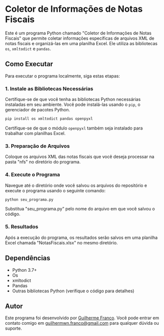 # Coletor de Informações de Notas Fiscais

Este é um programa Python chamado "Coletor de Informações de Notas Fiscais" que permite coletar informações específicas de arquivos XML de notas fiscais e organizá-las em uma planilha Excel. Ele utiliza as bibliotecas `os`, `xmltodict` e `pandas`.

## Como Executar

Para executar o programa localmente, siga estas etapas:

### 1. Instale as Bibliotecas Necessárias

Certifique-se de que você tenha as bibliotecas Python necessárias instaladas em seu ambiente. Você pode instalá-las usando o `pip`, o gerenciador de pacotes Python.

```bash
pip install os xmltodict pandas openpyxl
```
Certifique-se de que o módulo `openpyxl` também seja instalado para trabalhar com planilhas Excel.


### 3. Preparação de Arquivos

Coloque os arquivos XML das notas fiscais que você deseja processar na pasta "nfs" no diretório do programa.

### 4. Execute o Programa

Navegue até o diretório onde você salvou os arquivos do repositório e execute o programa usando o seguinte comando:

```bash
python seu_programa.py
```

Substitua "seu_programa.py" pelo nome do arquivo em que você salvou o código.

### 5. Resultados

Após a execução do programa, os resultados serão salvos em uma planilha Excel chamada "NotasFiscais.xlsx" no mesmo diretório.

## Dependências

- Python 3.7+
- Os
- xmltodict
- Pandas
- Outras bibliotecas Python (verifique o código para detalhes)

## Autor

Este programa foi desenvolvido por [Guilherme Franco](https://github.com/Guilhermwn). Você pode entrar em contato comigo em guilhermwn.franco@gmail.com para qualquer dúvida ou suporte.
